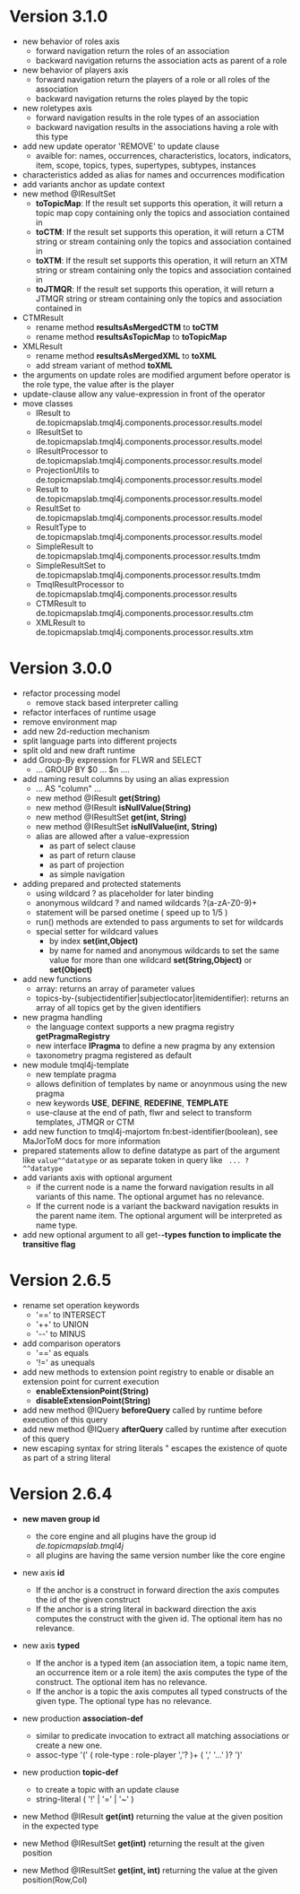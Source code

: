 # Version 3.1.0 #

  * new behavior of roles axis
    * forward navigation return the roles of an association
    * backward navigation returns the association acts as parent of a role
  * new behavior of players axis
    * forward navigation return the players of a role or all roles of the association
    * backward navigation returns the roles played by the topic
  * new roletypes axis
    * forward navigation results in the role types of an association
    * backward navigation results in the associations having a role with this type
  * add new update operator 'REMOVE' to update clause
    * avaible for: names, occurrences, characteristics, locators, indicators, item, scope, topics, types, supertypes, subtypes, instances
  * characteristics added as alias for names and occurrences modification
  * add variants anchor as update context
  * new method @IResultSet
    * **toTopicMap**: If the result set supports this operation, it will return a topic map copy containing only the topics and association contained in
    * **toCTM**: If the result set supports this operation, it will return a CTM string or stream containing only the topics and association contained in
    * **toXTM**: If the result set supports this operation, it will return an XTM string or stream containing only the topics and association contained in
    * **toJTMQR**: If the result set supports this operation, it will return a JTMQR string or stream containing only the topics and association contained in
  * CTMResult
    * rename method **resultsAsMergedCTM** to **toCTM**
    * rename method **resultsAsTopicMap** to **toTopicMap**
  * XMLResult
    * rename method **resultsAsMergedXML** to **toXML**
    * add stream variant of method **toXML**
  * the arguments on update roles are modified argument before operator is the role type, the value after is the player
  * update-clause allow any value-expression in front of the operator
  * move classes
    * IResult to de.topicmapslab.tmql4j.components.processor.results.model
    * IResultSet to de.topicmapslab.tmql4j.components.processor.results.model
    * IResultProcessor to de.topicmapslab.tmql4j.components.processor.results.model
    * ProjectionUtils to de.topicmapslab.tmql4j.components.processor.results.model
    * Result to de.topicmapslab.tmql4j.components.processor.results.model
    * ResultSet to de.topicmapslab.tmql4j.components.processor.results.model
    * ResultType to de.topicmapslab.tmql4j.components.processor.results.model
    * SimpleResult to de.topicmapslab.tmql4j.components.processor.results.tmdm
    * SimpleResultSet to de.topicmapslab.tmql4j.components.processor.results.tmdm
    * TmqlResultProcessor to de.topicmapslab.tmql4j.components.processor.results
    * CTMResult to de.topicmapslab.tmql4j.components.processor.results.ctm
    * XMLResult to de.topicmapslab.tmql4j.components.processor.results.xtm

# Version 3.0.0 #

  * refactor processing model
    * remove stack based interpreter calling
  * refactor interfaces of runtime usage
  * remove environment map
  * add new 2d-reduction mechanism
  * split language parts into different projects
  * split old and new draft runtime
  * add Group-By expression for FLWR and SELECT
    * ... GROUP BY $0 ... $n ....
  * add naming result columns by using an alias expression
    * ... AS "column" ...
    * new method @IResult **get(String)**
    * new method @IResult **isNullValue(String)**
    * new method @IResultSet **get(int, String)**
    * new method @IResultSet **isNullValue(int, String)**
    * alias are allowed after a value-expression
      * as part of select clause
      * as part of return clause
      * as part of projection
      * as simple navigation
  * adding prepared and protected statements
    * using wildcard ? as placeholder for later binding
    * anonymous wildcard ? and named wildcards ?(a-zA-Z0-9)+
    * statement will be parsed onetime ( speed up to 1/5 )
    * run() methods are extended to pass arguments to set for wildcards
    * special setter for wildcard values
      * by index **set(int,Object)**
      * by name for named and anonymous wildcards to set the same value for more than one wildcard **set(String,Object)** or **set(Object)**
  * add new functions
    * array: returns an array of parameter values
    * topics-by-(subjectidentifier|subjectlocator|itemidentifier): returns an array of all topics get by the given identifiers
  * new pragma handling
    * the language context supports a new pragma registry **getPragmaRegistry**
    * new interface **IPragma** to define a new pragma by any extension
    * taxonometry pragma registered as default
  * new module tmql4j-template
    * new template pragma
    * allows definition of templates by name or anoynmous using the new pragma
    * new keywords **USE**, **DEFINE**, **REDEFINE**, **TEMPLATE**
    * use-clause at the end of path, flwr and select to transform templates, JTMQR or CTM
  * add new function to tmql4j-majortom fn:best-identifier(boolean), see MaJorToM docs for more information
  * prepared statements allow to define datatype as part of the argument like `value^^datatype` or as separate token in query like ` ... ? ^^datatype`
  * add variants axis with optional argument
    * if the current node is a name the forward navigation results in all variants of this name. The optional argumet has no relevance.
    * If the current node is a variant the backward navigation resukts in the parent name item. The optional argument will be interpreted as name type.
  * add new optional argument to all get-**-types function to implicate the transitive flag**

# Version 2.6.5 #

  * rename set operation keywords
    * '==' to INTERSECT
    * '++' to UNION
    * '--' to MINUS
  * add comparison operators
    * '==' as equals
    * '!=' as unequals
  * add new methods to extension point registry to enable or disable an extension point for current execution
    * **enableExtensionPoint(String)**
    * **disableExtensionPoint(String)**
  * add new method @IQuery **beforeQuery** called by runtime before execution of this query
  * add new method @IQuery **afterQuery** called by runtime after execution of this query
  * new escaping syntax for string literals \" escapes the existence of quote as part of a string literal


# Version 2.6.4 #

  * **new maven group id**
    * the core engine and all plugins have the group id _de.topicmapslab.tmql4j_
    * all plugins are having the same version number like the core engine

  * new axis **id**
    * If the anchor is a construct in forward direction the axis computes the id of the given construct
    * If the anchor is a string literal in backward direction the axis computes the construct with the given id. The optional item has no relevance.
  * new axis **typed**
    * If the anchor is a typed item (an association item, a topic name item, an occurrence item or a role item) the axis computes the type of the construct. The optional item has no relevance.
    * If the anchor is a topic the axis computes all typed constructs of the given type. The optional type has no relevance.
  * new production **association-def**
    * similar to predicate invocation to extract all matching associations or create a new one.
    * assoc-type '(' ( role-type : role-player ','? )+ ( ',' '...' )? ')'
  * new production **topic-def**
    * to create a topic with an update clause
    * string-literal ( '!' | '=' | '~' )
  * new Method @IResult **get(int)** returning the value at the given position in the expected type
  * new Method @IResultSet **get(int)** returning the result at the given position
  * new Method @IResultSet **get(int, int)** returning the value at the given position(Row,Col)
